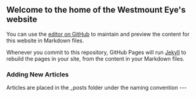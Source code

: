 ## Welcome to the home of the Westmount Eye's website

You can use the [editor on GitHub](https://github.com/Allan-Cao/westmounteye.ml/edit/main/README.md) to maintain and preview the content for this website in Markdown files.

Whenever you commit to this repository, GitHub Pages will run [Jekyll](https://jekyllrb.com/) to rebuild the pages in your site, from the content in your Markdown files.

### Adding New Articles

Articles are placed in the \_posts folder under the naming convention <year>-<month>-<day>-<title>. Information is automatically generated by Jekyll. 
  
The basic format for a new article is:

```markdown
---
layout: post
title: 'January 21st, 2021'
date: '2021-01-21'
author: 'anonymous'
---
```

### Contact

Please Allan for permission to edit the repository at **allan@allancao.ca** or join our [discord](discord.gg/PMKHXBE) for general Westmount Eye related issues.

